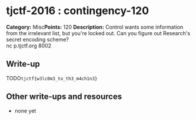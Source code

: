 # tjctf-2016 : contingency-120

**Category:** Misc**Points:** 120
**Description:** Control wants some information from the irrelevant list, but you're locked out. Can you figure out Research's secret encoding scheme?<br/>nc p.tjctf.org 8002

## Write-up

TODO`tjctf{w3lc0m3_to_th3_m4ch1n3}`

## Other write-ups and resources

* none yet